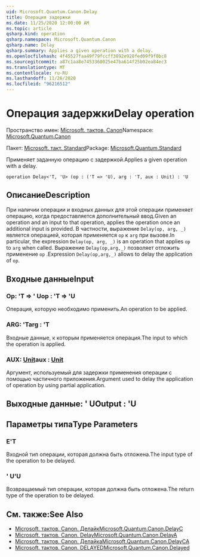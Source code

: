 ```yaml
---
uid: Microsoft.Quantum.Canon.Delay
title: Операция задержки
ms.date: 11/25/2020 12:00:00 AM
ms.topic: article
qsharp.kind: operation
qsharp.namespace: Microsoft.Quantum.Canon
qsharp.name: Delay
qsharp.summary: Applies a given operation with a delay.
ms.openlocfilehash: 4f45527faa49f79fccff3892e928fed09f9f0bc8
ms.sourcegitcommit: a87c1aa8e7453360025e47ba614f25b02ea84ec3
ms.translationtype: MT
ms.contentlocale: ru-RU
ms.lasthandoff: 11/26/2020
ms.locfileid: "96216512"
---
```

# <a name="delay-operation"></a><span data-ttu-id="73d5d-102">Операция задержки</span><span class="sxs-lookup"><span data-stu-id="73d5d-102">Delay operation</span></span>

<span data-ttu-id="73d5d-103">Пространство имен: [Microsoft. тактов. Canon](xref:Microsoft.Quantum.Canon)</span><span class="sxs-lookup"><span data-stu-id="73d5d-103">Namespace: [Microsoft.Quantum.Canon](xref:Microsoft.Quantum.Canon)</span></span>

<span data-ttu-id="73d5d-104">Пакет: [Microsoft. такт. Standard](https://nuget.org/packages/Microsoft.Quantum.Standard)</span><span class="sxs-lookup"><span data-stu-id="73d5d-104">Package: [Microsoft.Quantum.Standard](https://nuget.org/packages/Microsoft.Quantum.Standard)</span></span>


<span data-ttu-id="73d5d-105">Применяет заданную операцию с задержкой.</span><span class="sxs-lookup"><span data-stu-id="73d5d-105">Applies a given operation with a delay.</span></span>

```qsharp
operation Delay<'T, 'U> (op : ('T => 'U), arg : 'T, aux : Unit) : 'U
```


## <a name="description"></a><span data-ttu-id="73d5d-106">Описание</span><span class="sxs-lookup"><span data-stu-id="73d5d-106">Description</span></span>

<span data-ttu-id="73d5d-107">При наличии операции и входных данных для этой операции применяет операцию, когда предоставляется дополнительный ввод.</span><span class="sxs-lookup"><span data-stu-id="73d5d-107">Given an operation and an input to that operation, applies the operation once an additional input is provided.</span></span>
<span data-ttu-id="73d5d-108">В частности, выражение `Delay(op, arg, _)` является операцией, которая применяется `op` к `arg` при вызове.</span><span class="sxs-lookup"><span data-stu-id="73d5d-108">In particular, the expression `Delay(op, arg, _)` is an operation that applies `op` to `arg` when called.</span></span>
<span data-ttu-id="73d5d-109">Выражение `Delay(op,arg,_)` позволяет отложить применение `op` .</span><span class="sxs-lookup"><span data-stu-id="73d5d-109">Expression `Delay(op,arg,_)` allows to delay the application of `op`.</span></span>

## <a name="input"></a><span data-ttu-id="73d5d-110">Входные данные</span><span class="sxs-lookup"><span data-stu-id="73d5d-110">Input</span></span>

### <a name="op--t--u"></a><span data-ttu-id="73d5d-111">Op: 'T => ' U</span><span class="sxs-lookup"><span data-stu-id="73d5d-111">op : 'T => 'U</span></span> 

<span data-ttu-id="73d5d-112">Операция, которую необходимо применить.</span><span class="sxs-lookup"><span data-stu-id="73d5d-112">An operation to be applied.</span></span>


### <a name="arg--t"></a><span data-ttu-id="73d5d-113">ARG: 'T</span><span class="sxs-lookup"><span data-stu-id="73d5d-113">arg : 'T</span></span>

<span data-ttu-id="73d5d-114">Входные данные, к которым применяется операция.</span><span class="sxs-lookup"><span data-stu-id="73d5d-114">The input to which the operation is applied.</span></span>


### <a name="aux--unit"></a><span data-ttu-id="73d5d-115">AUX: [Unit](xref:microsoft.quantum.lang-ref.unit)</span><span class="sxs-lookup"><span data-stu-id="73d5d-115">aux : [Unit](xref:microsoft.quantum.lang-ref.unit)</span></span>

<span data-ttu-id="73d5d-116">Аргумент, используемый для задержки применения операции с помощью частичного приложения.</span><span class="sxs-lookup"><span data-stu-id="73d5d-116">Argument used to delay the application of operation by using partial application.</span></span>



## <a name="output--u"></a><span data-ttu-id="73d5d-117">Выходные данные: ' U</span><span class="sxs-lookup"><span data-stu-id="73d5d-117">Output : 'U</span></span>



## <a name="type-parameters"></a><span data-ttu-id="73d5d-118">Параметры типа</span><span class="sxs-lookup"><span data-stu-id="73d5d-118">Type Parameters</span></span>

### <a name="t"></a><span data-ttu-id="73d5d-119">Е</span><span class="sxs-lookup"><span data-stu-id="73d5d-119">'T</span></span>

<span data-ttu-id="73d5d-120">Входной тип операции, которая должна быть отложена.</span><span class="sxs-lookup"><span data-stu-id="73d5d-120">The input type of the operation to be delayed.</span></span>
### <a name="u"></a><span data-ttu-id="73d5d-121">' U</span><span class="sxs-lookup"><span data-stu-id="73d5d-121">'U</span></span>

<span data-ttu-id="73d5d-122">Возвращаемый тип операции, которая должна быть отложена.</span><span class="sxs-lookup"><span data-stu-id="73d5d-122">The return type of the operation to be delayed.</span></span>

## <a name="see-also"></a><span data-ttu-id="73d5d-123">См. также:</span><span class="sxs-lookup"><span data-stu-id="73d5d-123">See Also</span></span>

- [<span data-ttu-id="73d5d-124">Microsoft. тактов. Canon. Делайк</span><span class="sxs-lookup"><span data-stu-id="73d5d-124">Microsoft.Quantum.Canon.DelayC</span></span>](xref:Microsoft.Quantum.Canon.DelayC)
- [<span data-ttu-id="73d5d-125">Microsoft. тактов. Canon. Delay</span><span class="sxs-lookup"><span data-stu-id="73d5d-125">Microsoft.Quantum.Canon.DelayA</span></span>](xref:Microsoft.Quantum.Canon.DelayA)
- [<span data-ttu-id="73d5d-126">Microsoft. тактов. Canon. Делайка</span><span class="sxs-lookup"><span data-stu-id="73d5d-126">Microsoft.Quantum.Canon.DelayCA</span></span>](xref:Microsoft.Quantum.Canon.DelayCA)
- [<span data-ttu-id="73d5d-127">Microsoft. тактов. Canon. DELAYED</span><span class="sxs-lookup"><span data-stu-id="73d5d-127">Microsoft.Quantum.Canon.Delayed</span></span>](xref:Microsoft.Quantum.Canon.Delayed)